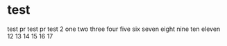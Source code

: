 # test
test
pr test
pr test 2
one
two
three
four
five
six
seven
eight
nine
ten
eleven
12
13
14
15
16
17
